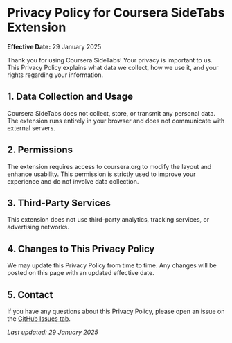# Privacy Policy for Coursera SideTabs Extension

**Effective Date:** 29 January 2025  

Thank you for using Coursera SideTabs! Your privacy is important to us. This Privacy Policy explains what data we collect, how we use it, and your rights regarding your information.

## 1. Data Collection and Usage
Coursera SideTabs does not collect, store, or transmit any personal data. The extension runs entirely in your browser and does not communicate with external servers.

## 2. Permissions
The extension requires access to coursera.org to modify the layout and enhance usability. This permission is strictly used to improve your experience and do not involve data collection.

## 3. Third-Party Services
This extension does not use third-party analytics, tracking services, or advertising networks.

## 4. Changes to This Privacy Policy
We may update this Privacy Policy from time to time. Any changes will be posted on this page with an updated effective date.

## 5. Contact
If you have any questions about this Privacy Policy, please open an issue on the [GitHub Issues tab](https://github.com/katranci/coursera-sidetabs/issues).

_Last updated: 29 January 2025_
